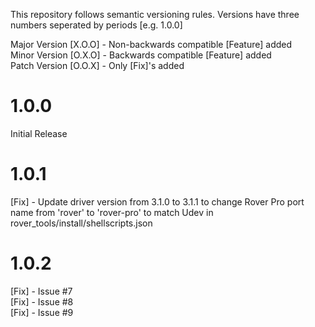 This repository follows semantic versioning rules. Versions have three numbers seperated by periods [e.g. 1.0.0]

Major Version [X.O.O] - Non-backwards compatible [Feature] added <br>
Minor Version [O.X.O] - Backwards compatible [Feature] added <br>
Patch Version [O.O.X] - Only [Fix]'s added <br>


# 1.0.0
Initial Release


# 1.0.1
[Fix] - Update driver version from 3.1.0 to 3.1.1 to change Rover Pro port name from 'rover' to 'rover-pro' to match Udev in rover_tools/install/shellscripts.json


# 1.0.2
[Fix] - Issue #7 <br>
[Fix] - Issue #8 <br>
[Fix] - Issue #9 <br>
